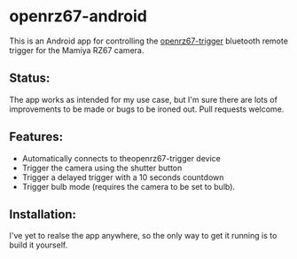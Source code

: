 # openrz67-android
This is an Android app for controlling the [openrz67-trigger](https://github.com/mhellevang/openrz67-trigger) bluetooth remote trigger for the Mamiya RZ67 camera.

## Status:
The app works as intended for my use case, but I'm sure there are lots of improvements to be made or bugs to be ironed out. Pull requests welcome.

## Features:
- Automatically connects to theopenrz67-trigger device
- Trigger the camera using the shutter button
- Trigger a delayed trigger with a 10 seconds countdown
- Trigger bulb mode (requires the camera to be set to bulb).

## Installation:
I've yet to realse the app anywhere, so the only way to get it running is to build it yourself. 
